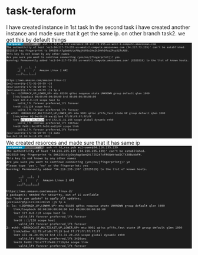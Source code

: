 # task-teraform

I have created instance in 1st task 
In the second task i have created  another instance and made sure that it get the same ip. on other branch task2.
we got this by default things
![alt text](https://github.com/devopsstuff09/task-teraform/blob/main/task1output.png)
We created resorces and made sure that it has same ip
![alt text](https://github.com/devopsstuff09/task-teraform/blob/main/task2.png)
